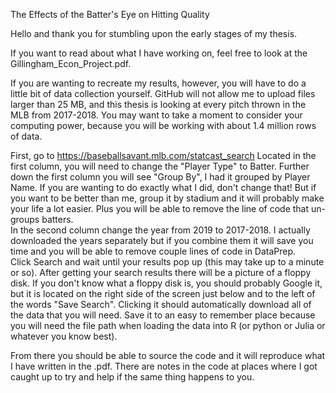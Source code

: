 The Effects of the Batter's Eye on Hitting Quality

Hello and thank you for stumbling upon the early stages of my thesis.

If you want to read about what I have working on, feel free to look at the Gillingham_Econ_Project.pdf.   

If you are wanting to recreate my results, however, you will have to do a little bit of data collection yourself. GitHub will not allow me to upload files larger than 25 MB, and this thesis is looking at every pitch thrown in the MLB from 2017-2018. You may want to take a moment to consider your computing power, because you will be working with about 1.4 million rows of data. 

First, go to https://baseballsavant.mlb.com/statcast_search
Located in the first column, you will need to change the "Player Type" to Batter. 
Further down the first column you will see "Group By", I had it grouped by Player Name. If you are wanting to do exactly what I did, don't change that! But if you want to be better than me, group it by stadium and it will probably make your life a lot easier. Plus you will be able to remove the line of code that un-groups batters.   
In the second column change the year from 2019 to 2017-2018. I actually downloaded the years separately but if you combine them it will save you time and you will be able to remove couple lines of code in DataPrep.    
Click Search and wait until your results pop up (this may take up to a minute or so). 
After getting your search results there will be a picture of a floppy disk. If you don't know what a floppy disk is, you should probably Google it, but it is located on the right side of the screen just below and to the left of the words "Save Search". Clicking it should automatically download all of the data that you will need. 
Save it to an easy to remember place because you will need the file path when loading the data into R (or python or Julia or whatever you know best). 

From there you should be able to source the code and it will reproduce what I have written in the .pdf. There are notes in the code at places where I got caught up to try and help if the same thing happens to you.
